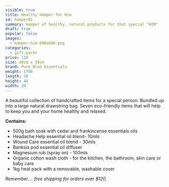 ```yaml
---
visible: true
title: Healthy Hamper for Him
id: hamper01
summary: Hamper of healthy, natural products for that special "HIM"
draft: true
popular: false
images:
  - hamper-him-600x600.png
categories:
  - gift-packs
price: 110
size: 40cm x 30cm
brand: Pure Blue Essentials
weight: 1700
length: 30
height: 40
width: 20
---
```

A beautiful collection of handcrafted items for a special person.  Bundled up into a large natural drawstring bag. 
Seven eco-friendly items that will help to keep you and your home healthy and relaxed. 

**C﻿ontains:**

* 5﻿00g bath soak with cedar and frankincense essentials oils
* H﻿eadache Help essential oil blend- 10mls
* W﻿ound Care essential oil blend - 30mls
* B﻿anksia pod essential oil diffuser
* M﻿agnesium rub  (spray on) - 100mls
* O﻿rganic cotton wash cloth - for the kitchen, the bathroom, skin care or baby care
* 1kg heat pack with a removable, washable cover 

*Remember.... free shipping for orders over $120.*